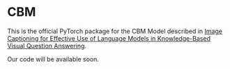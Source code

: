 # CBM

This is the official PyTorch package for the CBM Model described in [Image Captioning for Effective Use of Language Models in Knowledge-Based Visual Question Answering](https://arxiv.org/abs/2109.08029). 

Our code will be available soon.
